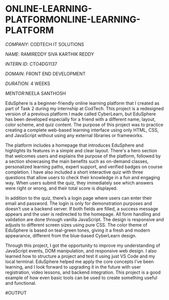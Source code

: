 # ONLINE-LEARNING-PLATFORMONLINE-LEARNING-PLATFORM

*COMPANY*: CODTECH IT SOLUTIONS

*NAME*: RAMIREDDY SIVA KARTHIK REDDY

*INTERN ID*: CTO4DG1137

*DOMAIN*: FRONT END DEVELOPMENT

*DURATION*: 4 WEEKS

*MENTOR*:NEELA SANTHOSH

EduSphere is a beginner-friendly online learning platform that I created as part of Task 2 during my internship at CodTech. This project is a redesigned version of a previous platform I made called CyberLearn, but EduSphere has been developed especially for a friend with a different name, layout, color scheme, and quiz content. The purpose of this project was to practice creating a complete web-based learning interface using only HTML, CSS, and JavaScript without using any external libraries or frameworks.

The platform includes a homepage that introduces EduSphere and highlights its features in a simple and clear layout. There's a hero section that welcomes users and explains the purpose of the platform, followed by a section showcasing the main benefits such as on-demand classes, personalized learning paths, expert support, and verified badges on course completion. I have also included a short interactive quiz with three questions that allow users to check their knowledge in a fun and engaging way. When users submit the quiz, they immediately see which answers were right or wrong, and their total score is displayed.

In addition to the quiz, there’s a login page where users can enter their email and password. The login is only for demonstration purposes and doesn’t use a backend server. If both fields are filled, a success message appears and the user is redirected to the homepage. All form handling and validation are done through vanilla JavaScript. The design is responsive and adjusts to different screen sizes using pure CSS. The color theme of EduSphere is based on teal-green tones, giving it a fresh and modern appearance, different from the blue-based CyberLearn design.

Through this project, I got the opportunity to improve my understanding of JavaScript events, DOM manipulation, and responsive web design. I also learned how to structure a project and test it using just VS Code and my local terminal. EduSphere helped me apply the core concepts I’ve been learning, and I look forward to upgrading it in the future with user registration, video lessons, and backend integration. This project is a good example of how even basic tools can be used to create something useful and functional.

#OUTPUT
